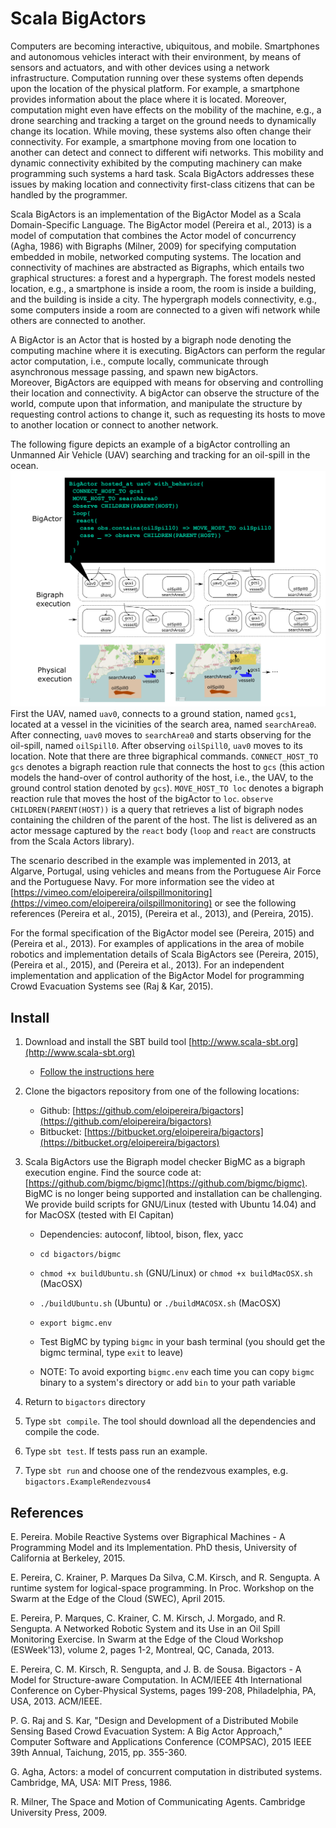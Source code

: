 
# Scala BigActors #
 
Computers are becoming interactive, ubiquitous, and mobile. Smartphones and autonomous vehicles interact with their environment, by means of sensors and actuators, 
and with other devices using a network infrastructure.
Computation running over these systems often depends upon the location of the physical platform. 
For example, a smartphone provides information about the place where it is located. 
Moreover, computation might even have effects on the mobility of the machine, e.g., a drone searching and tracking a target on the ground needs to dynamically change its location.
While moving, these systems also often change their connectivity.
For example, a smartphone moving from one location to another can detect and connect to different wifi networks.
This mobility and dynamic connectivity exhibited by the computing machinery can make programming such systems a hard task. 
Scala BigActors addresses these issues by making location and connectivity first-class citizens that can be handled by the programmer.

Scala BigActors is an implementation of the BigActor Model as a Scala Domain-Specific Language.
The BigActor model (Pereira et al., 2013) is a model of computation that combines the Actor model of concurrency (Agha, 1986) with Bigraphs (Milner, 2009) for specifying computation 
embedded in mobile, networked computing systems. 
The location and connectivity of machines are abstracted as Bigraphs, which entails two graphical structures: a forest and a hypergraph.
The forest models nested location, e.g., a smartphone is inside a room, the room is inside a building, and the building is inside a city. 
The hypergraph models connectivity, e.g., some computers inside a room are connected to a given wifi network while others are connected to another. 

A BigActor is an Actor that is hosted by a bigraph node denoting the computing machine where it is executing. 
BigActors can perform the regular actor computation, i.e., compute locally, communicate through asynchronous message passing, and spawn new bigActors.  
Moreover, BigActors are equipped with means for observing and controlling their location and connectivity.
A bigActor can observe the structure of the world, compute upon that information, and manipulate the structure by requesting control actions to change it, 
such as requesting its hosts to move to another location or connect to another network.   

The following figure depicts an example of a bigActor controlling an Unmanned Air Vehicle (UAV) searching and tracking for an oil-spill in the ocean.
![alt text](https://github.com/eloipereira/bigactors/raw/master/img/oilSpillWebSite.png "Oil-spill search and track")
First the UAV, named `uav0`, connects to a ground station, named `gcs1`, located at a vessel in the vicinities of the search area, named `searchArea0`.
After connecting, `uav0` moves to `searchArea0` and starts observing for the oil-spill, named `oilSpill0`.
After observing `oilSpill0`, `uav0` moves to its location.
Note that there are three bigraphical commands. `CONNECT_HOST_TO gcs` denotes a bigraph reaction rule that connects the host to `gcs` (this action models the hand-over of control authority of the host, i.e., the UAV, to the ground control station denoted by `gcs`).
`MOVE_HOST_TO loc` denotes a bigraph reaction rule that moves the host of the bigActor to `loc`.
`observe CHILDREN(PARENT(HOST))` is a query that retrieves a list of bigraph nodes containing the children of the parent of the host. The list is delivered as an actor message captured by the `react` body (`loop` and `react` are constructs from the Scala Actors library). 

The scenario described in the example was implemented in 2013, at Algarve, Portugal, using vehicles and means from the Portuguese Air Force and the Portuguese Navy. For more information see the video at [https://vimeo.com/eloipereira/oilspillmonitoring](https://vimeo.com/eloipereira/oilspillmonitoring) or see the following references (Pereira et al., 2015), (Pereira et al., 2013), and (Pereira, 2015).

For the formal specification of the BigActor model see (Pereira, 2015) and (Pereira et al., 2013).
For examples of applications in the area of mobile robotics and implementation details of Scala BigActors see (Pereira, 2015), (Pereira et al., 2015), and (Pereira et al., 2013).
For an independent implementation and application of the BigActor Model for programming Crowd Evacuation Systems see (Raj & Kar, 2015).

## Install ##

1. Download and install the SBT build tool [http://www.scala-sbt.org](http://www.scala-sbt.org)
    * [Follow the instructions here](http://www.scala-sbt.org/0.13/tutorial/Manual-Installation.html)

2. Clone the bigactors repository from one of the following locations:
    * Github: [https://github.com/eloipereira/bigactors](https://github.com/eloipereira/bigactors)
    * Bitbucket: [https://bitbucket.org/eloipereira/bigactors](https://bitbucket.org/eloipereira/bigactors)
    
3. Scala BigActors use the Bigraph model checker BigMC as a bigraph execution engine. Find the source code at: [https://github.com/bigmc/bigmc](https://github.com/bigmc/bigmc). BigMC is no longer being supported and installation can be challenging. We provide build scripts for GNU/Linux (tested with Ubuntu 14.04) and for MacOSX (tested with El Capitan)
    * Dependencies: autoconf, libtool, bison, flex, yacc
  
    * `cd bigactors/bigmc`
  
    * `chmod +x buildUbuntu.sh` (GNU/Linux) or `chmod +x buildMacOSX.sh` (MacOSX)
  
    * `./buildUbuntu.sh` (Ubuntu) or `./buildMACOSX.sh` (MacOSX)
  
    * `export bigmc.env`

    * Test BigMC by typing `bigmc` in your bash terminal (you should get the bigmc terminal, type `exit` to leave)

    * NOTE: To avoid exporting `bigmc.env` each time you can copy `bigmc` binary to a system's directory or add `bin` to your path variable

4. Return to `bigactors` directory
5. Type `sbt compile`. The tool should download all the dependencies and compile the code.
6. Type `sbt test`. If tests pass run an example.
7. Type `sbt run` and choose one of the rendezvous examples, e.g. `bigactors.ExampleRendezvous4`

## References ##

E. Pereira. Mobile Reactive Systems over Bigraphical Machines - A Programming Model and its Implementation. PhD thesis, University of California at Berkeley, 2015.

E. Pereira, C. Krainer, P. Marques Da Silva, C.M. Kirsch, and R. Sengupta. A runtime system for logical-space programming. In Proc. Workshop on the Swarm at the Edge of the Cloud (SWEC), April 2015.

E. Pereira, P. Marques, C. Krainer, C. M. Kirsch, J. Morgado, and R. Sengupta. A Networked Robotic System and its Use in an Oil Spill Monitoring Exercise. In Swarm at the Edge of the Cloud Workshop (ESWeek'13), volume 2, pages 1-2, Montreal, QC, Canada, 2013.

E. Pereira, C. M. Kirsch, R. Sengupta, and J. B. de Sousa. Bigactors - A Model for Structure-aware Computation. In ACM/IEEE 4th International Conference on Cyber-Physical Systems, pages 199-208, Philadelphia, PA, USA, 2013. ACM/IEEE.

P. G. Raj and S. Kar, "Design and Development of a Distributed Mobile Sensing Based Crowd Evacuation System: A Big Actor Approach," Computer Software and Applications Conference (COMPSAC), 2015 IEEE 39th Annual, Taichung, 2015, pp. 355-360.

G. Agha, Actors: a model of concurrent computation in distributed systems. Cambridge, MA, USA: MIT Press, 1986.

R. Milner, The Space and Motion of Communicating Agents. Cambridge University Press, 2009.
